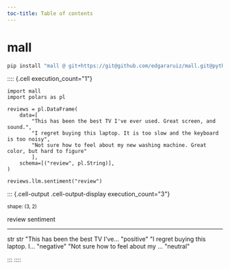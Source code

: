 ```yaml
---
toc-title: Table of contents
---
```


# mall

``` python
pip install "mall @ git+https://git@github.com/edgararuiz/mall.git@python#subdirectory=python"
```

:::: {.cell execution_count="1"}
``` {.python .cell-code}
import mall 
import polars as pl

reviews = pl.DataFrame(
    data=[
        "This has been the best TV I've ever used. Great screen, and sound.", 
        "I regret buying this laptop. It is too slow and the keyboard is too noisy",
        "Not sure how to feel about my new washing machine. Great color, but hard to figure"
        ],
    schema=[("review", pl.String)],
)

reviews.llm.sentiment("review")
```

::: {.cell-output .cell-output-display execution_count="3"}
<div><style>
.dataframe > thead > tr,
.dataframe > tbody > tr {
  text-align: right;
  white-space: pre-wrap;
}
</style>
<small>shape: (3, 2)</small>

  review                                 sentiment
  -------------------------------------- --------------
  str                                    str
  \"This has been the best TV I\'ve...   \"positive\"
  \"I regret buying this laptop. I...    \"negative\"
  \"Not sure how to feel about my ...    \"neutral\"

</div>
:::
::::
